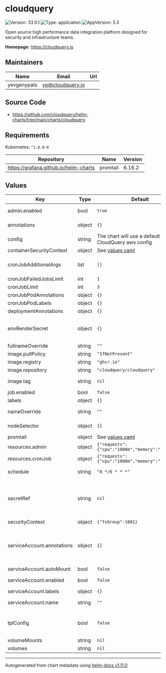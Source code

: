 # cloudquery

![Version: 33.0.1](https://img.shields.io/badge/Version-33.0.1-informational?style=flat-square) ![Type: application](https://img.shields.io/badge/Type-application-informational?style=flat-square) ![AppVersion: 5.3](https://img.shields.io/badge/AppVersion-5.3-informational?style=flat-square)

Open source high performance data integration platform designed for security and infrastructure teams.

**Homepage:** <https://cloudquery.io>

## Maintainers

| Name | Email | Url |
| ---- | ------ | --- |
| yevgenypats | <yp@cloudquery.io> |  |

## Source Code

* <https://github.com/cloudquery/helm-charts/tree/main/charts/cloudquery>

## Requirements

Kubernetes: `^1.8.0-0`

| Repository | Name | Version |
|------------|------|---------|
| https://grafana.github.io/helm-charts | promtail | 6.16.2 |

## Values

| Key | Type | Default | Description |
|-----|------|---------|-------------|
| admin.enabled | bool | `true` | Enable admin container useful for debugging into cloudquery |
| annotations | object | `{}` | Optional. Additional annotations to be applied to all resources. |
| config | string | The chart will use a default CloudQuery aws config | CloudQuery cloudquery.yml content |
| containerSecurityContext | object | See [values.yaml](./values.yaml) | Container security context |
| cronJobAdditionalArgs | list | `[]` | Optional. Additional CLI arguments to pass to the scheduled sync job (e.g. setting log format) More information at: https://www.cloudquery.io/docs/reference/cli/cloudquery |
| cronJobFailedJobsLimit | int | `1` | Number of failed cronjobs to retain. |
| cronJobLimit | int | `3` | Number of successful cronjobs to retain. |
| cronJobPodAnnotations | object | `{}` | Optional. CronJob Pod annotations. |
| cronJobPodLabels | object | `{}` | Optional. CronJob Pod labels. |
| deploymentAnnotations | object | `{}` | Optional. Admin Deployment annotations. |
| envRenderSecret | object | `{}` | Sensible environment variables that will be rendered as new secret object This can be useful for auth tokens, etc Make sure not to commit sensitive values to git!! Better use AWS Secret manager (or any other) |
| fullnameOverride | string | `""` |  |
| image.pullPolicy | string | `"IfNotPresent"` |  |
| image.registry | string | `"ghcr.io"` |  |
| image.repository | string | `"cloudquery/cloudquery"` |  |
| image.tag | string | `nil` | Overrides the image tag whose default is the chart appVersion |
| job.enabled | bool | `false` | Create a job that runs once upon installation. |
| labels | object | `{}` | Optional. Additional labels to be applied to all resources. |
| nameOverride | string | `""` | Partially override common.names.fullname template (will maintain the release name) |
| nodeSelector | object | `{}` | Optional. Adds the nodeSelector to the admin pod and cronjob. |
| promtail | object | See [values.yaml](./values.yaml) | Promtail sub-chart configuration |
| resources.admin | object | `{"requests":{"cpu":"1000m","memory":"1024Mi"}}` | Optional. Resource requests/ limit for admin pod. |
| resources.cronJob | object | `{"requests":{"cpu":"1000m","memory":"1024Mi"}}` | Optional. Resource requests/ limit for cronJob. |
| schedule | string | `"0 */6 * * *"` | Schedule fetch time Every 6 hours. More information at: https://crontab.guru/#0_0_*_*_* |
| secretRef | string | `nil` | Reference to an external secret that contains sensible environment variables This option is useful to avoid store sensitive values in Git. You need to create the secret manually and reference it. If secretRef is used, the envRenderSecret parameter will be omitted (in case that it has content). |
| securityContext | object | `{"fsGroup":1001}` | Pod security context |
| serviceAccount.annotations | object | `{}` | Additional custom annotations for the ServiceAccount to associate an AWS IAM role with service-account you need to add the following annotations. For more info checkout: https://docs.aws.amazon.com/eks/latest/userguide/specify-service-account-role.html eks.amazonaws.com/role-arn: arn:aws:iam::ACCOUNT_ID:role/ROLE |
| serviceAccount.autoMount | bool | `false` | Auto-mount the service account token in the pod |
| serviceAccount.enabled | bool | `false` | Enable service account (Note: Service Account will only be automatically created if `serviceAccount.name` is not set) |
| serviceAccount.labels | object | `{}` | Additional custom label for the ServiceAccount |
| serviceAccount.name | string | `""` | Name of an already existing service account. Setting this value disables the automatic service account creation |
| tplConfig | bool | `false` | Pass the configuration directives and envRenderSecret through Helm's templating engine. # ref: https://helm.sh/docs/developing_charts/#using-the-tpl-function |
| volumeMounts | string | `nil` |  |
| volumes | string | `nil` |  |

----------------------------------------------
Autogenerated from chart metadata using [helm-docs v1.11.0](https://github.com/norwoodj/helm-docs/releases/v1.11.0)
